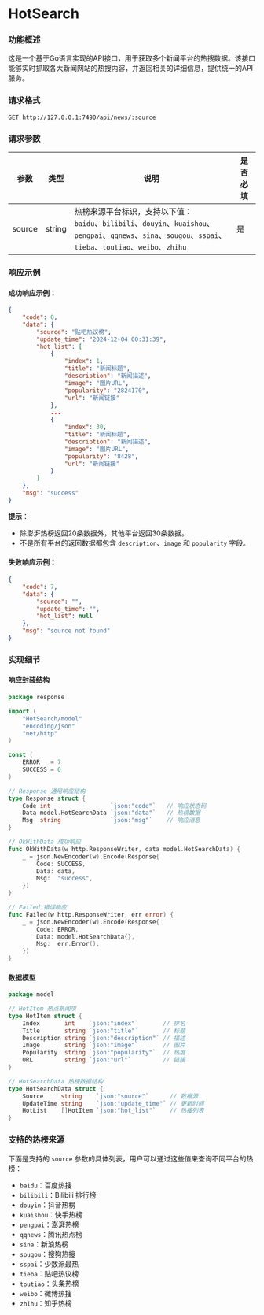# HotSearch
### 功能概述

这是一个基于Go语言实现的API接口，用于获取多个新闻平台的热搜数据。该接口能够实时抓取各大新闻网站的热搜内容，并返回相关的详细信息，提供统一的API服务。

### 请求格式

```
GET http://127.0.0.1:7490/api/news/:source
```

### 请求参数

| 参数   | 类型   | 说明                                                         | 是否必填 |
| ------ | ------ | ------------------------------------------------------------ | -------- |
| source | string | 热榜来源平台标识，支持以下值：<br>`baidu`、`bilibili`、`douyin`、`kuaishou`、`pengpai`、`qqnews`、`sina`、`sougou`、`sspai`、`tieba`、`toutiao`、`weibo`、`zhihu` | 是       |

### 响应示例

#### 成功响应示例：

```json
{
    "code": 0,
    "data": {
        "source": "贴吧热议榜", 
        "update_time": "2024-12-04 00:31:39",  
        "hot_list": [
            {
                "index": 1,
                "title": "新闻标题",
                "description": "新闻描述",
                "image": "图片URL",
                "popularity": "2824170",
                "url": "新闻链接"
            },
            ...
            {
                "index": 30,
                "title": "新闻标题",
                "description": "新闻描述",
                "image": "图片URL",
                "popularity": "8428",
                "url": "新闻链接"
            }
        ]
    },
    "msg": "success"
}
```

**提示**：

- 除澎湃热榜返回20条数据外，其他平台返回30条数据。
- 不是所有平台的返回数据都包含 `description`、`image` 和 `popularity` 字段。

#### 失败响应示例：

```json
{
    "code": 7,
    "data": {
        "source": "",
        "update_time": "",
        "hot_list": null
    },
    "msg": "source not found"
}
```

### 实现细节

#### 响应封装结构

```go
package response

import (
	"HotSearch/model"
	"encoding/json"
	"net/http"
)

const (
	ERROR   = 7
	SUCCESS = 0
)

// Response 通用响应结构
type Response struct {
	Code int                 `json:"code"`   // 响应状态码
	Data model.HotSearchData `json:"data"`   // 热榜数据
	Msg  string              `json:"msg"`    // 响应消息
}

// OkWithData 成功响应
func OkWithData(w http.ResponseWriter, data model.HotSearchData) {
	_ = json.NewEncoder(w).Encode(Response{
		Code: SUCCESS,
		Data: data,
		Msg:  "success",
	})
}

// Failed 错误响应
func Failed(w http.ResponseWriter, err error) {
	_ = json.NewEncoder(w).Encode(Response{
		Code: ERROR,
		Data: model.HotSearchData{},
		Msg:  err.Error(),
	})
}
```

#### 数据模型

```go
package model

// HotItem 热点新闻项
type HotItem struct {
	Index       int    `json:"index"`       // 排名
	Title       string `json:"title"`       // 标题
	Description string `json:"description"` // 描述
	Image       string `json:"image"`       // 图片
	Popularity  string `json:"popularity"`  // 热度
	URL         string `json:"url"`         // 链接
}

// HotSearchData 热榜数据结构
type HotSearchData struct {
	Source     string    `json:"source"`      // 数据源
	UpdateTime string    `json:"update_time"` // 更新时间
	HotList    []HotItem `json:"hot_list"`    // 热搜列表
}
```

### 支持的热榜来源

下面是支持的 `source` 参数的具体列表，用户可以通过这些值来查询不同平台的热榜：

- `baidu`：百度热搜
- `bilibili`：Bilibili 排行榜
- `douyin`：抖音热榜
- `kuaishou`：快手热榜
- `pengpai`：澎湃热榜
- `qqnews`：腾讯热点榜
- `sina`：新浪热榜
- `sougou`：搜狗热搜
- `sspai`：少数派最热
- `tieba`：贴吧热议榜
- `toutiao`：头条热榜
- `weibo`：微博热搜
- `zhihu`：知乎热榜
